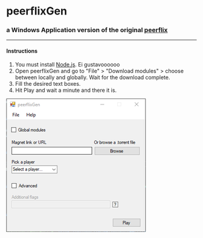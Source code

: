 <h1>peerflixGen</h1>
<h3>a Windows Application version of the original <a href="https://github.com/mafintosh/peerflix">peerflix</a></h3>
<hr>
<h4>Instructions</h4>
<ol>
  <li>You must install <a href="https://nodejs.org/en/">Node.js</a>. Ei gustavoooooo</li>
  <li>Open peerflixGen and go to "File" > "Download modules" > choose between locally and globally. Wait for the download complete.</li>
  <li>Fill the desired text boxes.</li>
  <li>Hit Play and wait a minute and there it is.</li>
</ol>
<img src="https://github.com/jvitoroc/peerflixGen/blob/master/screenshot.PNG?raw=true" alt="peerflix">
